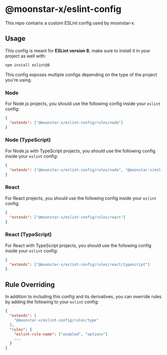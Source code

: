 # @moonstar-x/eslint-config

This repo contains a custom ESLint config used by moonstar-x.

## Usage

This config is meant for **ESLint version 8**, make sure to install it in your project as well with:

```bash
npm install eslint@8
```

This config exposes multiple configs depending on the type of the project you're using.

### Node

For Node.js projects, you should use the following config inside your `eslint` config:

```json
{
  "extends": ["@moonstar-x/eslint-config/rules/node"]
}
```

### Node (TypeScript)

For Node.js with TypeScript projects, you should use the following config inside your `eslint` config:

```json
{
  "extends": ["@moonstar-x/eslint-config/rules/node", "@moonstar-x/eslint-config/rules/typescript"]
}
```

### React

For React projects, you should use the following config inside your `eslint` config:

```json
{
  "extends": ["@moonstar-x/eslint-config/rules/react"]
}
```

### React (TypeScript)

For React with TypeScript projects, you should use the following config inside your `eslint` config:

```json
{
  "extends": ["@moonstar-x/eslint-config/rules/react/typescript"]
}
```

## Rule Overriding

In addition to including this config and its derivatives, you can override rules by adding the following to your `eslint` config:

```json
{
  "extends": [
    "@moonstar-x/eslint-config/rules/type"
  ],
  "rules": {
    "eslint-rule-name": ["enabled", "options"]
    ...
  }
}
```